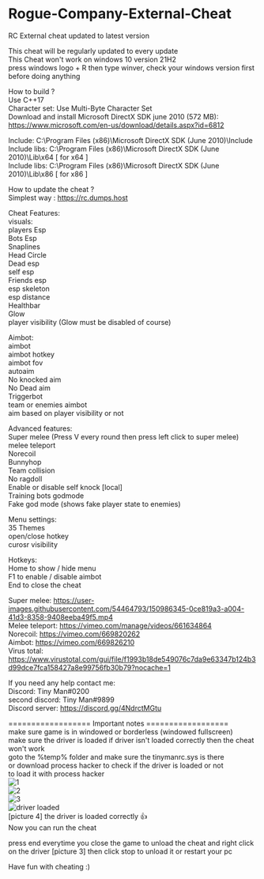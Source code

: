 # Rogue-Company-External-Cheat
RC External cheat updated to latest version

This cheat will be regularly updated to every update
\
This Cheat won't work on windows 10 version 21H2
\
press windows logo + R then type winver, check your windows version first before doing anything

How to build ?
\
Use C++17
\
Character set: Use Multi-Byte Character Set
\
Download and install Microsoft DirectX SDK june 2010 (572 MB):
\
https://www.microsoft.com/en-us/download/details.aspx?id=6812

Include: C:\Program Files (x86)\Microsoft DirectX SDK (June 2010)\Include
\
Include libs: C:\Program Files (x86)\Microsoft DirectX SDK (June 2010)\Lib\x64    [ for x64 ]
\
Include libs: C:\Program Files (x86)\Microsoft DirectX SDK (June 2010)\Lib\x86    [ for x86 ]

How to update the cheat ?
\
Simplest way : https://rc.dumps.host

Cheat Features:
\
visuals:
\
players Esp
\
Bots Esp
\
Snaplines
\
Head Circle
\
Dead esp
\
self esp
\
Friends esp
\
esp skeleton
\
esp distance
\
Healthbar
\
Glow
\
player visibility (Glow must be disabled of course)

Aimbot:
\
aimbot
\
aimbot hotkey
\
aimbot fov
\
autoaim
\
No knocked aim
\
No Dead aim
\
Triggerbot
\
team or enemies aimbot
\
aim based on player visibility or not

Advanced features:
\
Super melee (Press V every round then press left click to super melee)
\
melee teleport
\
Norecoil
\
Bunnyhop
\
Team collision
\
No ragdoll
\
Enable or disable self knock [local]
\
Training bots godmode
\
Fake god mode (shows fake player state to enemies)

Menu settings:
\
35 Themes
\
open/close hotkey
\
curosr visibility

Hotkeys:
\
Home to show / hide menu
\
F1 to enable / disable aimbot
\
End to close the cheat

Super melee: https://user-images.githubusercontent.com/54464793/150986345-0ce819a3-a004-41d3-8358-9408eeba49f5.mp4
\
Melee teleport: https://vimeo.com/manage/videos/661634864
\
Norecoil: https://vimeo.com/669820262
\
Aimbot: https://vimeo.com/669826210
\
Virus total:
\
https://www.virustotal.com/gui/file/f1993b18de549076c7da9e63347b124b3d99dce7fca158427a8e99756fb30b79?nocache=1

If you need any help contact me:
\
Discord: Tiny Man#0200
\
second discord: Tiny Man#9899
\
Discord server: https://discord.gg/4NdrctMGtu

================== Important notes ==================
\
make sure game is in windowed or borderless (windowed fullscreen)
\
make sure the driver is loaded if driver isn't loaded correctly then the cheat won't work
\
goto the %temp% folder and make sure the tinymanrc.sys is there
\
or download process hacker to check if the driver is loaded or not
\
to load it with process hacker
\
![1](https://user-images.githubusercontent.com/54464793/151290084-0497748f-95cf-480e-b34c-09e8845c592d.png)
\
![2](https://user-images.githubusercontent.com/54464793/151290086-a3991ec4-4451-464c-9eb0-e1b0d325e1b5.png)
\
![3](https://user-images.githubusercontent.com/54464793/151290080-a96b375e-33f1-46a3-ac38-2b7c5fa0a93d.png)
\
![driver loaded](https://user-images.githubusercontent.com/54464793/151296505-5b8d48e3-932a-4abc-b9db-1753292a699c.png)
\
[picture 4] the driver is loaded correctly 👍
\
Now you can run the cheat

press end everytime you close the game to unload the cheat
and right click on the driver [picture 3] then click stop to unload it
or restart your pc

Have fun with cheating :)
